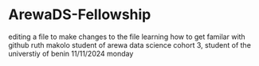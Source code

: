 # ArewaDS-Fellowship
editing  a file to make changes to the file
learning how to get familar with github
ruth makolo
student of arewa data science cohort 3, student of the universtiy of benin
11/11/2024
monday
